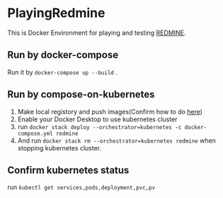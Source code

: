 # PlayingRedmine

This is Docker Environment for playing and testing [REDMINE](https://redmine.jp/).

## Run by docker-compose

Run it by `docker-compose up --build` .

## Run by compose-on-kubernetes

1. Make local registory and push images(Confirm how to do [here](https://docs.docker.com/registry/))
2. Enable your Docker Desktop to use kubernetes cluster
3. run `docker stack deploy --orchestrator=kubernetes -c docker-compose.yml redmine`
4. And run `docker stack rm --orchestrator=kubernetes redmine` when stopping kubernetes cluster.

## Confirm kubernetes status

run `kubectl get services,pods,deployment,pvc,pv`
